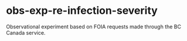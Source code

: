 # obs-exp-re-infection-severity
Observational experiment based on FOIA requests made through the BC Canada service.
